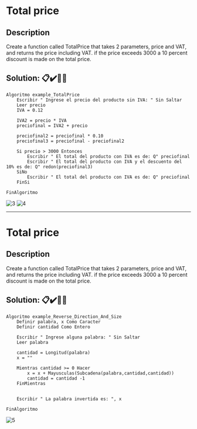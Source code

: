 # Total price
## Description
Create a function called TotalPrice that takes 2 parameters, price and VAT, and returns the price including VAT. if the price exceeds 3000 a 10 percent discount is made on the total price.

## **Solution:** 📋✔️🎊✨
```
Algoritmo example_TotalPrice
	Escribir " Ingrese el precio del producto sin IVA: " Sin Saltar
	Leer precio
	IVA = 0.12

	IVA2 = precio * IVA
	preciofinal = IVA2 + precio
	
	preciofinal2 = preciofinal * 0.10
	preciofinal3 = preciofinal - preciofinal2
	
	Si precio > 3000 Entonces
		Escribir " El total del producto con IVA es de: Q" preciofinal
		Escribir " El total del producto con IVA y el descuento del 10% es de: Q" redon(preciofinal3)
	SiNo
		Escribir " El total del producto con IVA es de: Q" preciofinal
	FinSi
	
FinAlgoritmo
```
![3](https://user-images.githubusercontent.com/107091326/208017723-5e520324-c5aa-41b7-b134-7fe9c4b37df8.JPG)
![4](https://user-images.githubusercontent.com/107091326/208017778-e32b1dd9-da2c-4f0d-948d-4cbad4664830.JPG)


---

# Total price
## Description
Create a function called TotalPrice that takes 2 parameters, price and VAT, and returns the price including VAT. if the price exceeds 3000 a 10 percent discount is made on the total price.

## **Solution:** 📋✔️🎊✨
```
Algoritmo example_Reverse_Direction_And_Size
	Definir palabra, x Como Caracter
	Definir cantidad Como Entero

	Escribir " Ingrese alguna palabra: " Sin Saltar
	Leer palabra
	
	cantidad = Longitud(palabra)
	x = ""
	
	Mientras cantidad >= 0 Hacer
		x = x + Mayusculas(Subcadena(palabra,cantidad,cantidad))
		cantidad = cantidad -1
	FinMientras

	
	Escribir " La palabra invertida es: ", x
	
FinAlgoritmo
```
![5](https://user-images.githubusercontent.com/107091326/208034763-c6199048-ab65-43cc-9aac-911f5ad4641e.JPG)


